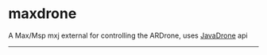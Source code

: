 maxdrone
========

A Max/Msp mxj external for controlling the ARDrone, uses [JavaDrone](http://code.google.com/p/javadrone/) api

-------


